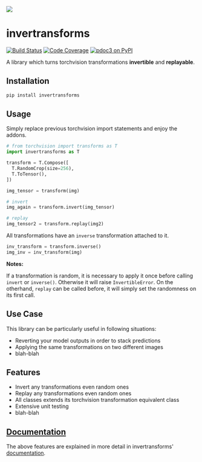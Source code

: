 [Documentation]: https:///gregunz.github.io/invertransforms/

[![](https://i.imgur.com/dFDH5Ro.jpg)](https://github.com/gregunz/invertransforms)

invertransforms
====

[![Build Status](https://img.shields.io/travis/com/gregunz/invertransforms.svg?style=for-the-badge)](https://travis-ci.com/gregunz/invertransforms)
[![Code Coverage](https://img.shields.io/codecov/c/gh/gregunz/invertransforms.svg?style=for-the-badge)](https://codecov.io/gh/gregunz/invertransforms)
[![pdoc3 on PyPI](https://img.shields.io/pypi/v/invertransforms.svg?color=blue&style=for-the-badge)](https://pypi.org/project/invertransforms)

A library which turns torchvision transformations __invertible__ and __replayable__.


Installation
------------
```bash
pip install invertransforms
```

Usage
-----
Simply replace previous torchvision import statements and enjoy the addons.

```python
# from torchvision import transforms as T
import invertransforms as T

transform = T.Compose([
  T.RandomCrop(size=256),
  T.ToTensor(),
])

img_tensor = transform(img)

# invert
img_again = transform.invert(img_tensor)

# replay
img_tensor2 = transform.replay(img2)
```
All transformations have an `inverse` transformation attached to it.


```python
inv_transform = transform.inverse()
img_inv = inv_transform(img)
```
__Notes:__

If a transformation is random, it is necessary to apply it once before calling `invert` or `inverse()`. Otherwise it will raise `InvertibleError`. 
On the otherhand, `replay` can be called before, it will simply set the randomness on its first call.


Use Case
--------

This library can be particularly useful in following situations:
- Reverting your model outputs in order to stack predictions
- Applying the same transformations on two different images
- blah-blah


Features
--------
* Invert any transformations even random ones
* Replay any transformations even random ones
* All classes extends its torchvision transformation equivalent class
* Extensive unit testing
* blah-blah


[Documentation]
-------------

The above features are explained in more detail in invertransforms' [documentation].
